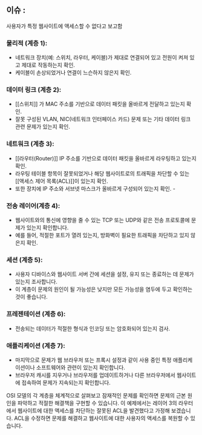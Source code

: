 
## 이슈 : 
사용자가 특정 웹사이트에 액세스할 수 없다고 보고함

### 물리적 (계층 1):

- 네트워크 장치(예: 스위치, 라우터, 케이블)가 제대로 연결되어 있고 전원이 켜져 있고 제대로 작동하는지 확인. 
- 케이블이 손상되었거나 연결이 느슨하지 않은지 확인.

### 데이터 링크 (계층 2):[​](https://visionary-nasturtium-6a9d9f.netlify.app/docs/uncategorized/%EC%A0%95%EB%B3%B4%EC%B2%98%EB%A6%AC%EA%B8%B0%EC%82%AC%20%20OSI%20%EC%B0%B8%EC%A1%B0%20%EB%AA%A8%EB%8D%B8#%EB%8D%B0%EC%9D%B4%ED%84%B0-%EB%A7%81%ED%81%AC-%EB%A0%88%EC%9D%B4%EC%96%B4%EB%A0%88%EC%9D%B4%EC%96%B4-2 "Direct link to 데이터 링크 레이어(레이어 2):")

- [[스위치]] 가 MAC 주소를 기반으로 데이터 패킷을 올바르게 전달하고 있는지 확인. 
- 잘못 구성된 VLAN, NIC(네트워크 인터페이스 카드) 문제 또는 기타 데이터 링크 관련 문제가 있는지 확인. 

### 네트워크 (계층 3):[​](https://visionary-nasturtium-6a9d9f.netlify.app/docs/uncategorized/%EC%A0%95%EB%B3%B4%EC%B2%98%EB%A6%AC%EA%B8%B0%EC%82%AC%20%20OSI%20%EC%B0%B8%EC%A1%B0%20%EB%AA%A8%EB%8D%B8#%EB%84%A4%ED%8A%B8%EC%9B%8C%ED%81%AC-%EA%B3%84%EC%B8%B5%EA%B3%84%EC%B8%B5-3 "Direct link to 네트워크 계층(계층 3):")

- [[라우터(Router)]] IP 주소를 기반으로 데이터 패킷을 올바르게 라우팅하고 있는지 확인. 
- 라우팅 테이블 항목이 잘못되었거나 해당 웹사이트로의 트래픽을 차단할 수 있는 [[액세스 제어 목록(ACL)]]이 있는지 확인. 
- 또한 장치에 IP 주소와 서브넷 마스크가 올바르게 구성되어 있는지 확인. -

### 전송 레이어(계층 4):[​](https://visionary-nasturtium-6a9d9f.netlify.app/docs/uncategorized/%EC%A0%95%EB%B3%B4%EC%B2%98%EB%A6%AC%EA%B8%B0%EC%82%AC%20%20OSI%20%EC%B0%B8%EC%A1%B0%20%EB%AA%A8%EB%8D%B8#%EC%A0%84%EC%86%A1-%EB%A0%88%EC%9D%B4%EC%96%B4%EB%A0%88%EC%9D%B4%EC%96%B4-4 "Direct link to 전송 레이어(레이어 4):")

- 웹사이트와의 통신에 영향을 줄 수 있는 TCP 또는 UDP와 같은 전송 프로토콜에 문제가 있는지 확인합니다. 
- 예를 들어, 적절한 포트가 열려 있는지, 방화벽이 필요한 트래픽을 차단하고 있지 않은지 확인.

### 세션 (계층 5):[​](https://visionary-nasturtium-6a9d9f.netlify.app/docs/uncategorized/%EC%A0%95%EB%B3%B4%EC%B2%98%EB%A6%AC%EA%B8%B0%EC%82%AC%20%20OSI%20%EC%B0%B8%EC%A1%B0%20%EB%AA%A8%EB%8D%B8#%EC%84%B8%EC%85%98-%EB%A0%88%EC%9D%B4%EC%96%B4%EB%A0%88%EC%9D%B4%EC%96%B4-5 "Direct link to 세션 레이어(레이어 5):")

- 사용자 디바이스와 웹사이트 서버 간에 세션을 설정, 유지 또는 종료하는 데 문제가 있는지 조사합니다. 
- 이 계층이 문제의 원인이 될 가능성은 낮지만 모든 가능성을 염두에 두고 확인하는 것이 좋습니다.

### 프레젠테이션 (계층 6):[​](https://visionary-nasturtium-6a9d9f.netlify.app/docs/uncategorized/%EC%A0%95%EB%B3%B4%EC%B2%98%EB%A6%AC%EA%B8%B0%EC%82%AC%20%20OSI%20%EC%B0%B8%EC%A1%B0%20%EB%AA%A8%EB%8D%B8#%ED%94%84%EB%A0%88%EC%A0%A0%ED%85%8C%EC%9D%B4%EC%85%98-%EB%A0%88%EC%9D%B4%EC%96%B4%EB%A0%88%EC%9D%B4%EC%96%B4-6 "Direct link to 프레젠테이션 레이어(레이어 6):")

- 전송되는 데이터가 적절한 형식과 인코딩 또는 암호화되어 있는지 검사.

### 애플리케이션 (계층 7):[​](https://visionary-nasturtium-6a9d9f.netlify.app/docs/uncategorized/%EC%A0%95%EB%B3%B4%EC%B2%98%EB%A6%AC%EA%B8%B0%EC%82%AC%20%20OSI%20%EC%B0%B8%EC%A1%B0%20%EB%AA%A8%EB%8D%B8#%EC%95%A0%ED%94%8C%EB%A6%AC%EC%BC%80%EC%9D%B4%EC%85%98-%EB%A0%88%EC%9D%B4%EC%96%B4%EB%A0%88%EC%9D%B4%EC%96%B4-7 "Direct link to 애플리케이션 레이어(레이어 7):")

- 마지막으로 문제가 웹 브라우저 또는 프록시 설정과 같이 사용 중인 특정 애플리케이션이나 소프트웨어와 관련이 있는지 확인합니다. 
- 브라우저 캐시를 지우거나 브라우저를 업데이트하거나 다른 브라우저에서 웹사이트에 접속하여 문제가 지속되는지 확인합니다.

OSI 모델의 각 계층을 체계적으로 살펴보고 잠재적인 문제를 확인하면 문제의 근본 원인을 파악하고 적절한 해결책을 구현할 수 있습니다. 
이 예제에서는 레이어 3의 라우터에서 웹사이트에 대한 액세스를 차단하는 잘못된 ACL을 발견했다고 가정해 보겠습니다. ACL을 수정하면 문제를 해결하고 웹사이트에 대한 사용자의 액세스를 복원할 수 있습니다.